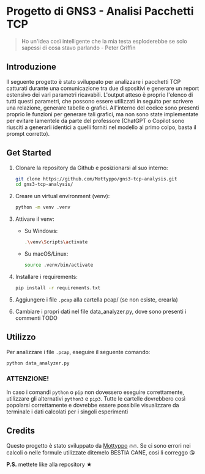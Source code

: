 # Progetto di GNS3 - Analisi Pacchetti TCP

> Ho un'idea così intelligente che la mia testa esploderebbe se solo sapessi di cosa stavo parlando - Peter Griffin

## Introduzione

Il seguente progetto è stato sviluppato per analizzare i pacchetti TCP catturati durante una comunicazione tra due dispositivi e generare un report estensivo dei vari parametri ricavabili. L'output atteso è proprio l'elenco di tutti questi parametri, che possono essere utilizzati in seguito per scrivere una relazione, generare tabelle o grafici. All'interno del codice sono presenti proprio le funzioni per generare tali grafici, ma non sono state implementate per evitare lamentele da parte del professore (ChatGPT o Copilot sono riusciti a generarli identici a quelli forniti nel modello al primo colpo, basta il prompt corretto).

## Get Started

1. Clonare la repository da Github e posizionarsi al suo interno:

   ```sh
   git clone https://github.com/Mottyppo/gns3-tcp-analysis.git
   cd gns3-tcp-analysis/
   ```
2. Creare un virtual environment (venv):

   ```sh
   python -m venv .venv
   ```
3. Attivare il venv:
   * Su Windows:

     ```sh
     .\venv\Scripts\activate
     ```
   * Su macOS/Linux:

     ```sh
     source .venv/bin/activate
     ```
4. Installare i requirements:

   ```sh
   pip install -r requirements.txt
   ```
5. Aggiungere i file `.pcap` alla cartella pcap/ (se non esiste, crearla)
6. Cambiare i propri dati nel file data_analyzer.py, dove sono presenti i commenti TODO

## Utilizzo

Per analizzare i file `.pcap`, eseguire il seguente comando:

```sh
python data_analyzer.py
```

### ATTENZIONE!

In caso i comandi `python` o `pip` non dovessero eseguire correttamente, utilizzare gli alternativi `python3` e `pip3`. Tutte le cartelle dovrebbero così popolarsi correttamente e dovrebbe essere possibile visualizzare da terminale i dati calcolati per i singoli esperimenti

## Credits

Questo progetto è stato sviluppato da [Mottyppo](https://github.com/Mottyppo) 🔥🔥. Se ci sono errori nei calcoli o nelle formule utilizzate ditemelo BESTIA CANE, così li correggo 😘

**P.S.** mettete like alla repository ★